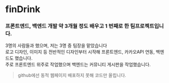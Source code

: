# finDrink
### 프론트엔드, 백엔드 개발 약 3개월 정도 배우고 1 번째로 한 팀프로젝트입니다.
3명의 사람들과 했으며, 저는 3명 중 팀장을 맡았습니다
<br>로고 디자인, 이미지 등 전반적인 디자인부터 시작해 프론트엔드, 카카오API 연동, 백엔드도 했습니다.
<br>주로 프론트엔드 위주로 작업했으며 백엔드는 커뮤니티 게시판을 작업했습니다.

> github에선 동적 웹페이지 배포하지 못해 코드만 올립니다.

